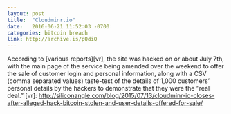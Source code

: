 ```yaml
---
layout: post
title:  "Cloudminr.io"
date:   2016-06-21 11:52:03 -0700
categories: bitcoin breach
link: http://archive.is/pQdiQ
---
```

According to [various reports][vr], the site was hacked on or about July 7th, with the main page of the service being amended over the weekend to offer the sale of customer login and personal information, along with a CSV (comma separated values) taste-test of the details of 1,000 customers’ personal details by the hackers to demonstrate that they were the “real deal.”
[vr]: http://siliconangle.com/blog/2015/07/13/cloudminr-io-closes-after-alleged-hack-bitcoin-stolen-and-user-details-offered-for-sale/
